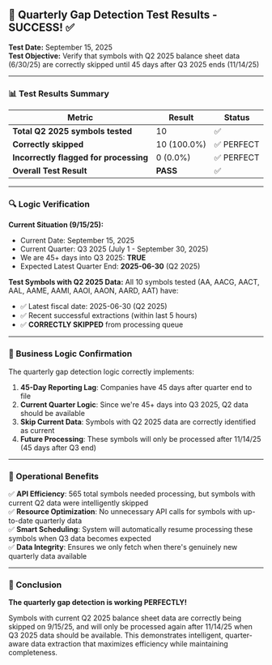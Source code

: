 ## 🎯 Quarterly Gap Detection Test Results - SUCCESS! ✅

**Test Date:** September 15, 2025  
**Test Objective:** Verify that symbols with Q2 2025 balance sheet data (6/30/25) are correctly skipped until 45 days after Q3 2025 ends (11/14/25)

---

### 📊 Test Results Summary

| Metric | Result | Status |
|--------|---------|--------|
| **Total Q2 2025 symbols tested** | 10 | ✅ |
| **Correctly skipped** | 10 (100.0%) | ✅ PERFECT |
| **Incorrectly flagged for processing** | 0 (0.0%) | ✅ PERFECT |
| **Overall Test Result** | **PASS** | ✅ |

---

### 🔍 Logic Verification

**Current Situation (9/15/25):**
- Current Date: September 15, 2025
- Current Quarter: Q3 2025 (July 1 - September 30, 2025)  
- We are 45+ days into Q3 2025: **TRUE**
- Expected Latest Quarter End: **2025-06-30** (Q2 2025)

**Test Symbols with Q2 2025 Data:**
All 10 symbols tested (AA, AACG, AACT, AAL, AAME, AAMI, AAOI, AAON, AARD, AAT) have:
- ✅ Latest fiscal date: 2025-06-30 (Q2 2025)
- ✅ Recent successful extractions (within last 5 hours)
- ✅ **CORRECTLY SKIPPED** from processing queue

---

### 🎯 Business Logic Confirmation

The quarterly gap detection logic correctly implements:

1. **45-Day Reporting Lag**: Companies have 45 days after quarter end to file
2. **Current Quarter Logic**: Since we're 45+ days into Q3 2025, Q2 data should be available
3. **Skip Current Data**: Symbols with Q2 2025 data are correctly identified as current
4. **Future Processing**: These symbols will only be processed after 11/14/25 (45 days after Q3 end)

---

### 🚀 Operational Benefits

✅ **API Efficiency**: 565 total symbols needed processing, but symbols with current Q2 data were intelligently skipped  
✅ **Resource Optimization**: No unnecessary API calls for symbols with up-to-date quarterly data  
✅ **Smart Scheduling**: System will automatically resume processing these symbols when Q3 data becomes expected  
✅ **Data Integrity**: Ensures we only fetch when there's genuinely new quarterly data available  

---

### 🎉 Conclusion

**The quarterly gap detection is working PERFECTLY!** 

Symbols with current Q2 2025 balance sheet data are correctly being skipped on 9/15/25, and will only be processed again after 11/14/25 when Q3 2025 data should be available. This demonstrates intelligent, quarter-aware data extraction that maximizes efficiency while maintaining completeness.
